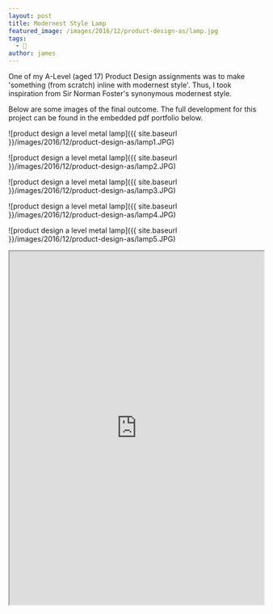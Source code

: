 ```yaml
---
layout: post
title: Modernest Style Lamp
featured_image: /images/2016/12/product-design-as/lamp.jpg
tags:
  - 🎨
author: james
---
```

One of my A-Level (aged 17) Product Design assignments was to make 'something (from scratch) inline with modernest style'. Thus, I took inspiration from Sir Norman Foster's synonymous modernest style.

Below are some images of the final outcome. The full development for this project can be found in the embedded pdf portfolio below.

![product design a level metal lamp]({{ site.baseurl }}/images/2016/12/product-design-as/lamp1.JPG)

![product design a level metal lamp]({{ site.baseurl }}/images/2016/12/product-design-as/lamp2.JPG)

![product design a level metal lamp]({{ site.baseurl }}/images/2016/12/product-design-as/lamp3.JPG)

![product design a level metal lamp]({{ site.baseurl }}/images/2016/12/product-design-as/lamp4.JPG)

![product design a level metal lamp]({{ site.baseurl }}/images/2016/12/product-design-as/lamp5.JPG)

<iframe src="https://drive.google.com/file/d/1kzMaNZZnFb8XBOhwtZsXrkTxK109FiEu/preview" width="100%" height="700"></iframe>
